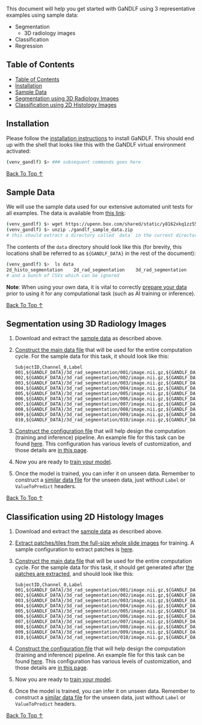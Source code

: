 This document will help you get started with GaNDLF using 3 representative examples using sample data:

- Segmentation
  - 3D radiology images
- Classification
- Regression

## Table of Contents
- [Table of Contents](#table-of-contents)
- [Installation](#installation)
- [Sample Data](#sample-data)
- [Segmentation using 3D Radiology Images](#segmentation-using-3d-radiology-images)
- [Classification using 2D Histology Images](#classification-using-2d-histology-images)


## Installation

Please follow the [installation instructions](./setup.md) to install GaNDLF. This should end up with the shell that looks like this with the GaNDLF virtual environment activated:

```bash
(venv_gandlf) $> ### subsequent commands goes here
```

[Back To Top &uarr;](#table-of-contents)


## Sample Data

We will use the sample data used for our extensive automated unit tests for all examples. The data is available from [this link](https://upenn.box.com/shared/static/y8162xkq1zz5555ye3pwadry2m2e39bs.zip):

```bash
(venv_gandlf) $> wget https://upenn.box.com/shared/static/y8162xkq1zz5555ye3pwadry2m2e39bs.zip -O ./gandlf_sample_data.zip
(venv_gandlf) $> unzip ./gandlf_sample_data.zip
# this should extract a directory called `data` in the current directory
```
The contents of the `data` directory should look like this (for brevity, this locations shall be referred to as `${GANDLF_DATA}` in the rest of the document):

```bash
(venv_gandlf) $>  ls data
2d_histo_segmentation    2d_rad_segmentation    3d_rad_segmentation
# and a bunch of CSVs which can be ignored
```

**Note**: When using your own data, it is vital to correctly [prepare your data](https://mlcommons.github.io/GaNDLF/usage#preparing-the-data) prior to using it for any computational task (such as AI training or inference).

[Back To Top &uarr;](#table-of-contents)


## Segmentation using 3D Radiology Images

1. Download and extract the [sample data](#sample-data) as described above.
2. [Construct the main data file](https://mlcommons.github.io/GaNDLF/usage#constructing-the-data-csv) that will be used for the entire computation cycle. For the sample data for this task, it should look like this:

    ```csv
    SubjectID,Channel_0,Label
    001,${GANDLF_DATA}/3d_rad_segmentation/001/image.nii.gz,${GANDLF_DATA}/3d_rad_segmentation/001/mask.nii.gz
    002,${GANDLF_DATA}/3d_rad_segmentation/002/image.nii.gz,${GANDLF_DATA}/3d_rad_segmentation/002/mask.nii.gz
    003,${GANDLF_DATA}/3d_rad_segmentation/003/image.nii.gz,${GANDLF_DATA}/3d_rad_segmentation/003/mask.nii.gz
    004,${GANDLF_DATA}/3d_rad_segmentation/004/image.nii.gz,${GANDLF_DATA}/3d_rad_segmentation/004/mask.nii.gz
    005,${GANDLF_DATA}/3d_rad_segmentation/005/image.nii.gz,${GANDLF_DATA}/3d_rad_segmentation/005/mask.nii.gz
    006,${GANDLF_DATA}/3d_rad_segmentation/006/image.nii.gz,${GANDLF_DATA}/3d_rad_segmentation/006/mask.nii.gz
    007,${GANDLF_DATA}/3d_rad_segmentation/007/image.nii.gz,${GANDLF_DATA}/3d_rad_segmentation/007/mask.nii.gz
    008,${GANDLF_DATA}/3d_rad_segmentation/008/image.nii.gz,${GANDLF_DATA}/3d_rad_segmentation/008/mask.nii.gz
    009,${GANDLF_DATA}/3d_rad_segmentation/009/image.nii.gz,${GANDLF_DATA}/3d_rad_segmentation/009/mask.nii.gz
    010,${GANDLF_DATA}/3d_rad_segmentation/010/image.nii.gz,${GANDLF_DATA}/3d_rad_segmentation/010/mask.nii.gz
    ```
3. [Construct the configuration file](https://mlcommons.github.io/GaNDLF/usage#customize-the-training) that will help design the computation (training and inference) pipeline. An example file for this task can be found [here](https://github.com/mlcommons/GaNDLF/blob/master/samples/config_getting_started_segmentation_rad3d.yaml). This configuration has various levels of customization, and those details are [in this page](https://mlcommons.github.io/GaNDLF/customize.html).
4. Now you are ready to [train your model](https://mlcommons.github.io/GaNDLF/usage#running-gandlf-traininginference).
5. Once the model is trained, you can infer it on unseen data. Remember to construct a [similar data file](https://mlcommons.github.io/GaNDLF/usage#constructing-the-data-csv) for the unseen data, just without `Label` or `ValueToPredict` headers.

[Back To Top &uarr;](#table-of-contents)


## Classification using 2D Histology Images

1. Download and extract the [sample data](#sample-data) as described above.
2. [Extract patches/tiles from the full-size whole slide images](https://mlcommons.github.io/GaNDLF/usage#offline-patch-extraction-for-histology-images-only) for training. A sample configuration to extract patches is [here](https://github.com/mlcommons/GaNDLF/blob/master/samples/config_getting_started_segmentation_rad2d_patchExtraction.yaml).
3. [Construct the main data file](https://mlcommons.github.io/GaNDLF/usage#constructing-the-data-csv) that will be used for the entire computation cycle. For the sample data for this task, it should get generated after [the patches are extracted](https://mlcommons.github.io/GaNDLF/usage#offline-patch-extraction-for-histology-images-only), and should look like this:

    ```csv
    SubjectID,Channel_0,Label
    001,${GANDLF_DATA}/3d_rad_segmentation/001/image.nii.gz,${GANDLF_DATA}/3d_rad_segmentation/001/mask.nii.gz
    002,${GANDLF_DATA}/3d_rad_segmentation/002/image.nii.gz,${GANDLF_DATA}/3d_rad_segmentation/002/mask.nii.gz
    003,${GANDLF_DATA}/3d_rad_segmentation/003/image.nii.gz,${GANDLF_DATA}/3d_rad_segmentation/003/mask.nii.gz
    004,${GANDLF_DATA}/3d_rad_segmentation/004/image.nii.gz,${GANDLF_DATA}/3d_rad_segmentation/004/mask.nii.gz
    005,${GANDLF_DATA}/3d_rad_segmentation/005/image.nii.gz,${GANDLF_DATA}/3d_rad_segmentation/005/mask.nii.gz
    006,${GANDLF_DATA}/3d_rad_segmentation/006/image.nii.gz,${GANDLF_DATA}/3d_rad_segmentation/006/mask.nii.gz
    007,${GANDLF_DATA}/3d_rad_segmentation/007/image.nii.gz,${GANDLF_DATA}/3d_rad_segmentation/007/mask.nii.gz
    008,${GANDLF_DATA}/3d_rad_segmentation/008/image.nii.gz,${GANDLF_DATA}/3d_rad_segmentation/008/mask.nii.gz
    009,${GANDLF_DATA}/3d_rad_segmentation/009/image.nii.gz,${GANDLF_DATA}/3d_rad_segmentation/009/mask.nii.gz
    010,${GANDLF_DATA}/3d_rad_segmentation/010/image.nii.gz,${GANDLF_DATA}/3d_rad_segmentation/010/mask.nii.gz
    ```
4. [Construct the configuration file](https://mlcommons.github.io/GaNDLF/usage#customize-the-training) that will help design the computation (training and inference) pipeline. An example file for this task can be found [here](https://github.com/mlcommons/GaNDLF/blob/master/samples/config_getting_started_segmentation_rad3d.yaml). This configuration has various levels of customization, and those details are [in this page](https://mlcommons.github.io/GaNDLF/customize.html).
5. Now you are ready to [train your model](https://mlcommons.github.io/GaNDLF/usage#running-gandlf-traininginference).
6. Once the model is trained, you can infer it on unseen data. Remember to construct a [similar data file](https://mlcommons.github.io/GaNDLF/usage#constructing-the-data-csv) for the unseen data, just without `Label` or `ValueToPredict` headers.

[Back To Top &uarr;](#table-of-contents)
